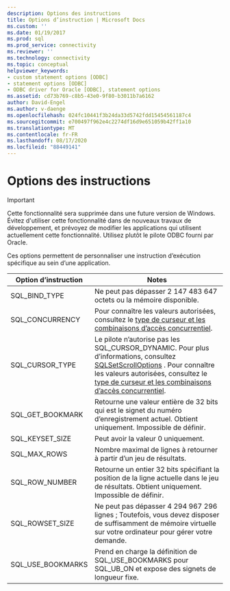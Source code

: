 ```yaml
---
description: Options des instructions
title: Options d’instruction | Microsoft Docs
ms.custom: ''
ms.date: 01/19/2017
ms.prod: sql
ms.prod_service: connectivity
ms.reviewer: ''
ms.technology: connectivity
ms.topic: conceptual
helpviewer_keywords:
- custom statement options [ODBC]
- statement options [ODBC]
- ODBC driver for Oracle [ODBC], statement options
ms.assetid: cd73b769-c8b5-43e0-9f80-b3011b7a6162
author: David-Engel
ms.author: v-daenge
ms.openlocfilehash: 024fc10441f3b24da33d5742fdd15454561187c4
ms.sourcegitcommit: e700497f962e4c2274df16d9e651059b42ff1a10
ms.translationtype: MT
ms.contentlocale: fr-FR
ms.lasthandoff: 08/17/2020
ms.locfileid: "88449141"
---
```

# <a name="statement-options"></a>Options des instructions
> [!IMPORTANT]  
>  Cette fonctionnalité sera supprimée dans une future version de Windows. Évitez d'utiliser cette fonctionnalité dans de nouveaux travaux de développement, et prévoyez de modifier les applications qui utilisent actuellement cette fonctionnalité. Utilisez plutôt le pilote ODBC fourni par Oracle.  
  
 Ces options permettent de personnaliser une instruction d’exécution spécifique au sein d’une application.  
  
|Option d’instruction|Notes|  
|----------------------|-----------|  
|SQL_BIND_TYPE|Ne peut pas dépasser 2 147 483 647 octets ou la mémoire disponible.|  
|SQL_CONCURRENCY|Pour connaître les valeurs autorisées, consultez le [type de curseur et les combinaisons d’accès concurrentiel](../../odbc/microsoft/cursor-type-and-concurrency-combinations.md).|  
|SQL_CURSOR_TYPE|Le pilote n’autorise pas les SQL_CURSOR_DYNAMIC. Pour plus d’informations, consultez [SQLSetScrollOptions](../../odbc/microsoft/level-2-api-functions-odbc-driver-for-oracle.md) . Pour connaître les valeurs autorisées, consultez le [type de curseur et les combinaisons d’accès concurrentiel](../../odbc/microsoft/cursor-type-and-concurrency-combinations.md).|  
|SQL_GET_BOOKMARK|Retourne une valeur entière de 32 bits qui est le signet du numéro d’enregistrement actuel. Obtient uniquement. Impossible de définir.|  
|SQL_KEYSET_SIZE|Peut avoir la valeur 0 uniquement.|  
|SQL_MAX_ROWS|Nombre maximal de lignes à retourner à partir d’un jeu de résultats.|  
|SQL_ROW_NUMBER|Retourne un entier 32 bits spécifiant la position de la ligne actuelle dans le jeu de résultats. Obtient uniquement. Impossible de définir.|  
|SQL_ROWSET_SIZE|Ne peut pas dépasser 4 294 967 296 lignes ; Toutefois, vous devez disposer de suffisamment de mémoire virtuelle sur votre ordinateur pour gérer votre demande.|  
|SQL_USE_BOOKMARKS|Prend en charge la définition de SQL_USE_BOOKMARKS pour SQL_UB_ON et expose des signets de longueur fixe.|
